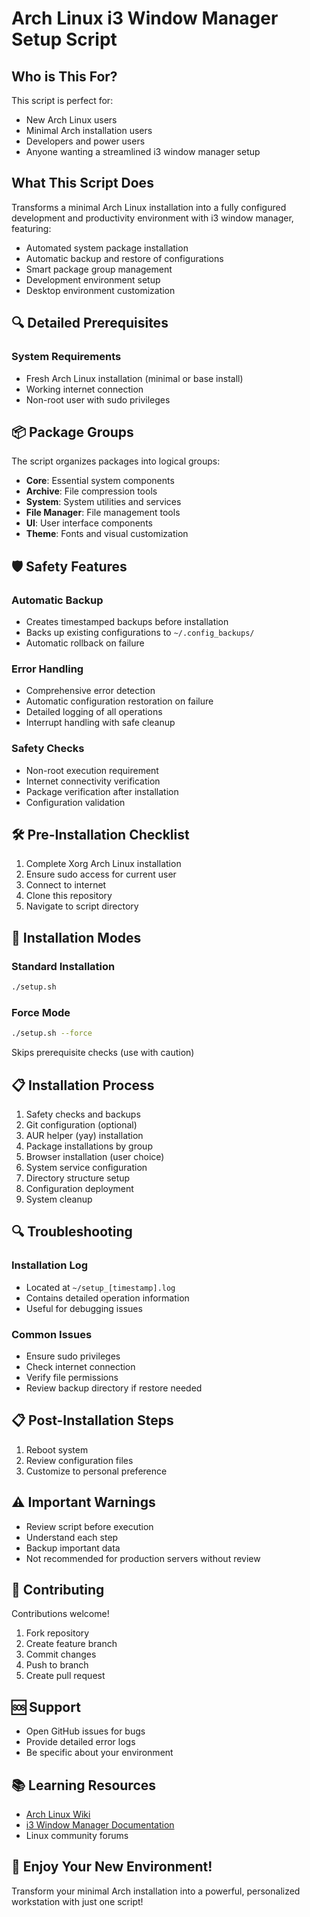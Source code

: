 # Arch Linux i3 Window Manager Setup Script

## Who is This For?

This script is perfect for:
- New Arch Linux users
- Minimal Arch installation users
- Developers and power users
- Anyone wanting a streamlined i3 window manager setup

## What This Script Does

Transforms a minimal Arch Linux installation into a fully configured development and productivity environment with i3 window manager, featuring:
- Automated system package installation
- Automatic backup and restore of configurations
- Smart package group management
- Development environment setup
- Desktop environment customization

## 🔍 Detailed Prerequisites

### System Requirements
- Fresh Arch Linux installation (minimal or base install)
- Working internet connection
- Non-root user with sudo privileges

## 📦 Package Groups

The script organizes packages into logical groups:
- **Core**: Essential system components
- **Archive**: File compression tools
- **System**: System utilities and services
- **File Manager**: File management tools
- **UI**: User interface components
- **Theme**: Fonts and visual customization

## 🛡️ Safety Features

### Automatic Backup
- Creates timestamped backups before installation
- Backs up existing configurations to `~/.config_backups/`
- Automatic rollback on failure

### Error Handling
- Comprehensive error detection
- Automatic configuration restoration on failure
- Detailed logging of all operations
- Interrupt handling with safe cleanup

### Safety Checks
- Non-root execution requirement
- Internet connectivity verification
- Package verification after installation
- Configuration validation

## 🛠 Pre-Installation Checklist

1. Complete Xorg Arch Linux installation
2. Ensure sudo access for current user
3. Connect to internet
4. Clone this repository
5. Navigate to script directory

## 🔧 Installation Modes

### Standard Installation
```bash
./setup.sh
```

### Force Mode
```bash
./setup.sh --force
```
Skips prerequisite checks (use with caution)

## 📋 Installation Process

1. Safety checks and backups
2. Git configuration (optional)
3. AUR helper (yay) installation
4. Package installations by group
5. Browser installation (user choice)
6. System service configuration
7. Directory structure setup
8. Configuration deployment
9. System cleanup

## 🔍 Troubleshooting

### Installation Log
- Located at `~/setup_[timestamp].log`
- Contains detailed operation information
- Useful for debugging issues

### Common Issues
- Ensure sudo privileges
- Check internet connection
- Verify file permissions
- Review backup directory if restore needed

## 📋 Post-Installation Steps

1. Reboot system
2. Review configuration files
3. Customize to personal preference

## ⚠️ Important Warnings

- Review script before execution
- Understand each step
- Backup important data
- Not recommended for production servers without review

## 🤝 Contributing

Contributions welcome!
1. Fork repository
2. Create feature branch
3. Commit changes
4. Push to branch
5. Create pull request

## 🆘 Support

- Open GitHub issues for bugs
- Provide detailed error logs
- Be specific about your environment

## 📚 Learning Resources

- [Arch Linux Wiki](https://wiki.archlinux.org/)
- [i3 Window Manager Documentation](https://i3wm.org/docs/)
- Linux community forums

## 🎉 Enjoy Your New Environment!

Transform your minimal Arch installation into a powerful, personalized workstation with just one script!
